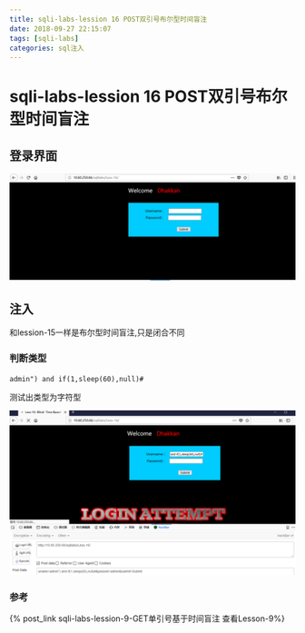 ```yaml
---
title: sqli-labs-lession 16 POST双引号布尔型时间盲注
date: 2018-09-27 22:15:07
tags: [sqli-labs]
categories: sql注入
---
```

# sqli-labs-lession 16 POST双引号布尔型时间盲注 #

## 登录界面 ##

![1](/img/sql/Lesson-16/1.png)

## 注入 ##

和lession-15一样是布尔型时间盲注,只是闭合不同

### 判断类型 ###

`admin") and if(1,sleep(60),null)#`

测试出类型为字符型

![2](/img/sql/Lesson-16/2.png)


### 参考 ###

{% post_link sqli-labs-lession-9-GET单引号基于时间盲注 查看Lesson-9%}

